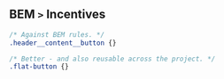 ## BEM `>` Incentives

```css
/* Against BEM rules. */
.header__content__button {}

/* Better - and also reusable across the project. */
.flat-button {}
```
